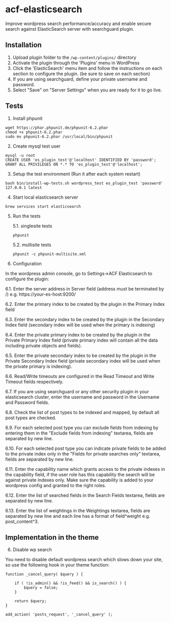 # acf-elasticsearch

Improve wordpress search performance/accuracy and enable secure search against
ElasticSearch server with searchguard plugin.

## Installation

1. Upload plugin folder to the `/wp-content/plugins/` directory
2. Activate the plugin through the 'Plugins' menu in WordPress
3. Click the 'ElasticSearch' menu item and follow the instructions on each
   section to configure the plugin. (be sure to save on each section)
4. If you are using searchguard, define your private username and password.
5. Select "Save" on "Server Settings" when you are ready for it to go live.

## Tests

1. Install phpunit

```
wget https://phar.phpunit.de/phpunit-6.2.phar
chmod +x phpunit-6.2.phar
sudo mv phpunit-6.2.phar /usr/local/bin/phpunit
```

2. Create mysql test user

```
mysql -u root
CREATE USER 'es_plugin_test'@'localhost' IDENTIFIED BY 'password';
GRANT ALL PRIVILEGES ON *.* TO 'es_plugin_test'@'localhost';
```

3. Setup the test environment (Run it after each system restart)

```
bash bin/install-wp-tests.sh wordpress_test es_plugin_test 'password' 127.0.0.1 latest
```

4. Start local elasticsearch server

```
brew services start elasticsearch
```

5. Run the tests

   5.1. singlesite tests

   ```
   phpunit
   ```

   5.2. multisite tests

   ```
   phpunit -c phpunit-multisite.xml
   ```
   
6. Configuration

In the wordpress admin console, go to Settings->ACF Elasticsearch to configure the plugin:

   6.1. Enter the server address in Server field (address must be terminated by /) e.g. https://your-es-host:9200/
   
   6.2. Enter the primary index to be created by the plugin in the Primary Index field
   
   6.3. Enter the secondary index to be created by the plugin in the Secondary Index field (secondary index will be used                 when the primary is indexing)
   
   6.4. Enter the private primary index to be created by the plugin in the Private Primary Index field (private primary index will contain all the data including private objects and fields).
   
   6.5. Enter the private secondary index to be created by the plugin in the Private Secondary Index field (private secondary index will be used when the private primary is indexing).
   
   6.6. Read/Write timeouts are configured in the Read Timeout and Write Timeout fields respectively.
   
   6.7. If you are using searchguard or any other security plugin in your elasticsearch cluster, enter the username and password in the Username and Password fields.
   
   6.8. Check the list of post types to be indexed and mapped, by default all post types are checked.
   
   6.9. For each selected post type you can exclude fields from indexing by entering them in the "Exclude fields from indexing" textarea, fields are separated by new line.
   
   6.10. For each selected post type you can indicate private fields to be added to the private index only in the "Fields for private searches only" textarea, fields are separated by new line.
   
   6.11. Enter the capability name which grants access to the private indexes in the capability field, if the user role has this capability the search will be against private indexes only. Make sure the capability is added to your wordpress config and granted to the right roles.
   
   6.12. Enter the list of searched fields in the Search Fields textarea, fields are separated by new line.
   
   6.13. Enter the list of weightings in the Weightings textarea, fields are separated by new line and each line has a format of field^weight e.g. post_content^3.
   
## Implementation in the theme

6. Disable wp search

You need to disable default wordpress search which slows down your site, so use the following hook in your theme function:

```
function _cancel_query( $query ) {
 
    if ( !is_admin() && !is_feed() && is_search() ) {
        $query = false;
    }
 
    return $query;
}
 
add_action( 'posts_request', '_cancel_query' );
```
   

